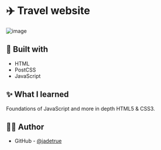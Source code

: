 # ✈️ Travel website
![image](https://user-images.githubusercontent.com/39219696/148751040-5b0f9c77-2803-4b20-91b0-2e449c84db2f.png)


## 🧰 Built with

- HTML
- PostCSS
- JavaScript

## ✨ What I learned

Foundations of JavaScript and more in depth HTML5 & CSS3.

## ✍🏻 Author

- GitHub - [@jadetrue](https://github.com/jadetrue/)
